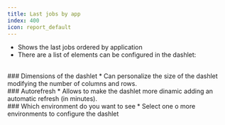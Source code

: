 ```yaml
---
title: Last jobs by app
index: 400
icon: report_default
---
```

* Shows the last jobs ordered by application
* There are a list of elements can be configured in the dashlet:

<br />
### Dimensions of the dashlet
* Can personalize the size of the dashlet modifying the number of columns and rows.

<br />
### Autorefresh
* Allows to make the dashlet more dinamic adding an automatic refresh (in minutes).

<br />
### Which environment do you want to see
* Select one o more environments to configure the dashlet